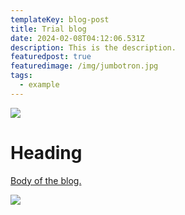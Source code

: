 ```yaml
---
templateKey: blog-post
title: Trial blog
date: 2024-02-08T04:12:06.531Z
description: This is the description.
featuredpost: true
featuredimage: /img/jumbotron.jpg
tags:
  - example
---
```

![](/img/blog-index.jpg)

# H﻿eading

[B﻿ody of the blog.](https://opsnetic.com/)

![](/img/flavor_wheel.jpg)